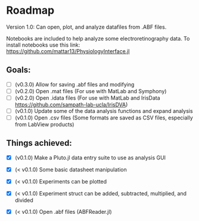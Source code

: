 # Roadmap
Version 1.0: Can open, plot, and analyze datafiles from .ABF files. 

Notebooks are included to help analyze some electroretinography data.
To install notebooks use this link: https://github.com/mattar13/PhysiologyInterface.jl

## Goals: 
- [ ] (v0.3.0) Allow for saving .abf files and modifying
- [ ] (v0.2.0) Open .mat files (For use with MatLab and Symphony)
- [ ] (v0.2.0) Open .idata files (For use with MatLab and IrisData https://github.com/sampath-lab-ucla/IrisDVA)
- [ ] (v0.1.0) Update some of the data analysis functions and expand analysis  
- [ ] (v0.1.0) Open .csv files (Some formats are saved as CSV files, especially from LabView products)

## Things achieved: 
- [x] (v0.1.0) Make a Pluto.jl data entry suite to use as analysis GUI 
- [x] (< v0.1.0) Some basic datasheet manipulation
- [x] (< v0.1.0) Experiments can be plotted
- [x] (< v0.1.0) Experiment struct can be added, subtracted, multiplied, and divided
- [x] (< v0.1.0) Open .abf files (ABFReader.jl)


